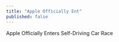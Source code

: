 ```yaml
---
title: "Apple Officially Ent"
published: false
---
```

Apple Officially Enters Self-Driving Car Race

